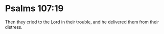 # Psalms 107:19

Then they cried to the Lord in their trouble, and he delivered them from their distress.
